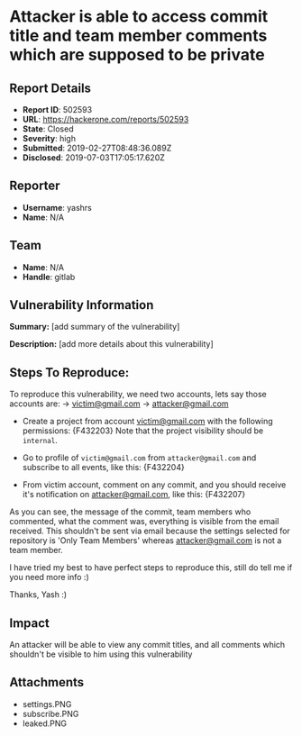 # Attacker is able to access commit title and team member comments which are supposed to be private

## Report Details
- **Report ID**: 502593
- **URL**: https://hackerone.com/reports/502593
- **State**: Closed
- **Severity**: high
- **Submitted**: 2019-02-27T08:48:36.089Z
- **Disclosed**: 2019-07-03T17:05:17.620Z

## Reporter
- **Username**: yashrs
- **Name**: N/A

## Team
- **Name**: N/A
- **Handle**: gitlab

## Vulnerability Information
**Summary:** [add summary of the vulnerability]

**Description:** [add more details about this vulnerability]

## Steps To Reproduce:

To reproduce this vulnerability, we need two accounts, lets say those accounts are:
-> victim@gmail.com
-> attacker@gmail.com

- Create a project from account victim@gmail.com with the following permissions:
{F432203}
Note that the project visibility should be `internal`.

- Go to profile of `victim@gmail.com` from `attacker@gmail.com`  and subscribe to all events, like this:
{F432204}

- From victim account, comment on any commit, and you should receive it's notification on attacker@gmail.com, like this:
{F432207}

As you can see, the message of the commit, team members who commented, what the comment was, everything is visible from the email received. This shouldn't be sent via email because the settings selected for repository is 'Only Team Members' whereas attacker@gmail.com is not a team member.

I have tried my best to have perfect steps to reproduce this, still do tell me if you need more info :)

Thanks,
Yash :)

## Impact

An attacker will be able to view any commit titles, and all comments which shouldn't be visible to him using this vulnerability

## Attachments
- settings.PNG
- subscribe.PNG
- leaked.PNG
